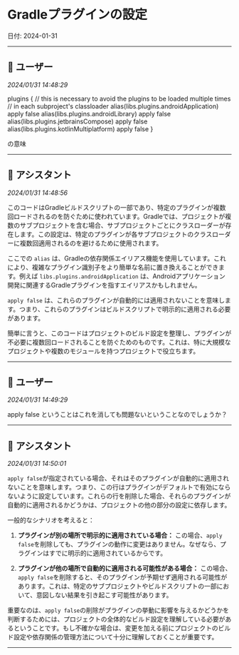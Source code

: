 # Gradleプラグインの設定

日付: 2024-01-31

---

## 👤 ユーザー
*2024/01/31 14:48:29*

plugins {
    // this is necessary to avoid the plugins to be loaded multiple times
    // in each subproject's classloader
    alias(libs.plugins.androidApplication) apply false
    alias(libs.plugins.androidLibrary) apply false
    alias(libs.plugins.jetbrainsCompose) apply false
    alias(libs.plugins.kotlinMultiplatform) apply false
}

の意味

---

## 🤖 アシスタント
*2024/01/31 14:48:56*

このコードはGradleビルドスクリプトの一部であり、特定のプラグインが複数回ロードされるのを防ぐために使われています。Gradleでは、プロジェクトが複数のサブプロジェクトを含む場合、サブプロジェクトごとにクラスローダーが存在します。この設定は、特定のプラグインが各サブプロジェクトのクラスローダーに複数回適用されるのを避けるために使用されます。

ここでの `alias` は、Gradleの依存関係エイリアス機能を使用しています。これにより、複雑なプラグイン識別子をより簡単な名前に置き換えることができます。例えば `libs.plugins.androidApplication` は、Androidアプリケーション開発に関連するGradleプラグインを指すエイリアスかもしれません。

`apply false` は、これらのプラグインが自動的には適用されないことを意味します。つまり、これらのプラグインはビルドスクリプトで明示的に適用される必要があります。

簡単に言うと、このコードはプロジェクトのビルド設定を整理し、プラグインが不必要に複数回ロードされることを防ぐためのものです。これは、特に大規模なプロジェクトや複数のモジュールを持つプロジェクトで役立ちます。

---

## 👤 ユーザー
*2024/01/31 14:49:29*

apply false ということはこれを消しても問題ないということなのでしょうか？

---

## 🤖 アシスタント
*2024/01/31 14:50:01*

`apply false`が指定されている場合、それはそのプラグインが自動的に適用されないことを意味します。つまり、この行はプラグインがデフォルトで有効にならないように設定しています。これらの行を削除した場合、それらのプラグインが自動的に適用されるかどうかは、プロジェクトの他の部分の設定に依存します。

一般的なシナリオを考えると：
1. **プラグインが別の場所で明示的に適用されている場合：** この場合、`apply false`を削除しても、プラグインの動作に変更はありません。なぜなら、プラグインはすでに明示的に適用されているからです。

2. **プラグインが他の場所で自動的に適用される可能性がある場合：** この場合、`apply false`を削除すると、そのプラグインが予期せず適用される可能性があります。これは、特定のサブプロジェクトやビルドスクリプトの一部において、意図しない結果を引き起こす可能性があります。

重要なのは、`apply false`の削除がプラグインの挙動に影響を与えるかどうかを判断するためには、プロジェクトの全体的なビルド設定を理解している必要があるということです。もし不確かな場合は、変更を加える前にプロジェクトのビルド設定や依存関係の管理方法について十分に理解しておくことが重要です。

---
